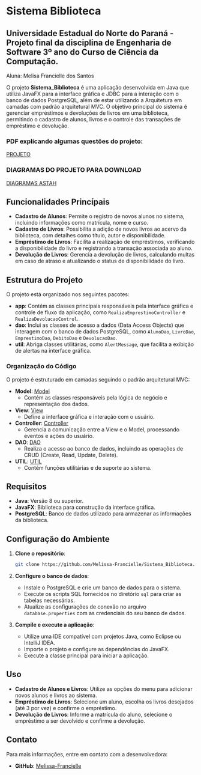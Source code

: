 
# Sistema Biblioteca  
## Universidade Estadual do Norte do Paraná - Projeto final da disciplina de Engenharia de Software 3º ano do Curso de Ciência da Computação.
Aluna: Melisa Francielle dos Santos 

O projeto **Sistema_Biblioteca** é uma aplicação desenvolvida em Java que utiliza JavaFX para a interface gráfica e JDBC para a interação com o banco de dados PostgreSQL, além de estar utilizando a Arquitetura em camadas com padrão arquitetural MVC. O objetivo principal do sistema é gerenciar empréstimos e devoluções de livros em uma biblioteca, permitindo o cadastro de alunos, livros e o controle das transações de empréstimo e devolução.

### PDF explicando algumas questões do projeto:
[PROJETO](https://github.com/Melissa-Francielle/Sistema_Biblioteca/blob/main/PROJETO%20FINAL%20-%20Trabalho%20descrição.pdf)

### DIAGRAMAS DO PROJETO PARA DOWNLOAD
[DIAGRAMAS ASTAH](https://github.com/Melissa-Francielle/Sistema_Biblioteca/blob/main/Diagramas_SisBilioteca.asta) 

## Funcionalidades Princípais

- **Cadastro de Alunos**: Permite o registro de novos alunos no sistema, incluindo informações como matrícula, nome e curso.
- **Cadastro de Livros**: Possibilita a adição de novos livros ao acervo da biblioteca, com detalhes como título, autor e disponibilidade.
- **Empréstimo de Livros**: Facilita a realização de empréstimos, verificando a disponibilidade do livro e registrando a transação associada ao aluno.
- **Devolução de Livros**: Gerencia a devolução de livros, calculando multas em caso de atraso e atualizando o status de disponibilidade do livro.

## Estrutura do Projeto

O projeto está organizado nos seguintes pacotes:

- **app**: Contém as classes principais responsáveis pela interface gráfica e controle de fluxo da aplicação, como `RealizaEmprestimoController` e `RealizaDevolucaoControl`.
- **dao**: Inclui as classes de acesso a dados (Data Access Objects) que interagem com o banco de dados PostgreSQL, como `AlunoDao`, `LivroDao`, `EmprestimoDao`, `DebitoDao` e `DevolucaoDao`.
- **util**: Abriga classes utilitárias, como `AlertMessage`, que facilita a exibição de alertas na interface gráfica.

### Organização do Código
O projeto é estruturado em camadas seguindo o padrão arquitetural MVC:

- **Model**: [Model](https://github.com/Melissa-Francielle/Sistema_Biblioteca/tree/main/src/main/java/modelo)
  - Contém as classes responsáveis pela lógica de negócio e representação dos dados.
- **View**: [View](https://github.com/Melissa-Francielle/Sistema_Biblioteca/tree/main/src/main/resources/app)
  - Define a interface gráfica e interação com o usuário.
- **Controller**: [Controller](https://github.com/Melissa-Francielle/Sistema_Biblioteca/tree/main/src/main/java/app)
  - Gerencia a comunicação entre a View e o Model, processando eventos e ações do usuário.
- **DAO**: [DAO](https://github.com/Melissa-Francielle/Sistema_Biblioteca/tree/main/src/main/java/dao)
  - Realiza o acesso ao banco de dados, incluindo as operações de CRUD (Create, Read, Update, Delete).
- **UTIL**: [UTIL](https://github.com/Melissa-Francielle/Sistema_Biblioteca/tree/main/src/main/java/util)
  - Contém funções utilitárias e de suporte ao sistema.

## Requisitos

- **Java**: Versão 8 ou superior.
- **JavaFX**: Biblioteca para construção da interface gráfica.
- **PostgreSQL**: Banco de dados utilizado para armazenar as informações da biblioteca.

## Configuração do Ambiente

1. **Clone o repositório**:

   ```bash
   git clone https://github.com/Melissa-Francielle/Sistema_Biblioteca.git
   ```

2. **Configure o banco de dados**:

   - Instale o PostgreSQL e crie um banco de dados para o sistema.
   - Execute os scripts SQL fornecidos no diretório `sql` para criar as tabelas necessárias.
   - Atualize as configurações de conexão no arquivo `database.properties` com as credenciais do seu banco de dados.

3. **Compile e execute a aplicação**:

   - Utilize uma IDE compatível com projetos Java, como Eclipse ou IntelliJ IDEA.
   - Importe o projeto e configure as dependências do JavaFX.
   - Execute a classe principal para iniciar a aplicação.

## Uso

- **Cadastro de Alunos e Livros**: Utilize as opções do menu para adicionar novos alunos e livros ao sistema.
- **Empréstimo de Livros**: Selecione um aluno, escolha os livros desejados (até 3 por vez) e confirme o empréstimo.
- **Devolução de Livros**: Informe a matrícula do aluno, selecione o empréstimo a ser devolvido e confirme a devolução.


## Contato

Para mais informações, entre em contato com a desenvolvedora:

- **GitHub**: [Melissa-Francielle](https://github.com/Melissa-Francielle)

